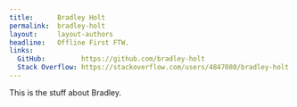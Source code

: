 ```yaml
---
title:      Bradley Holt
permalink:  bradley-holt
layout:     layout-authors
headline:   Offline First FTW.
links: 
  GitHub:         https://github.com/bradley-holt
  Stack Overflow: https://stackoverflow.com/users/4847080/bradley-holt
---
```


This is the stuff about Bradley.